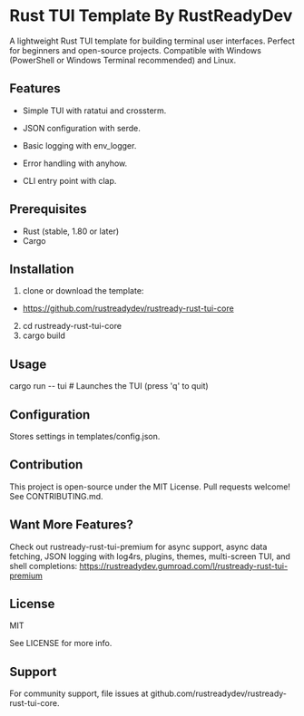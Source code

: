 # Rust TUI Template By RustReadyDev

A lightweight Rust TUI template for building terminal user interfaces. Perfect for beginners and open-source projects. Compatible with Windows (PowerShell or Windows Terminal recommended) and Linux.


## Features
- Simple TUI with ratatui and crossterm.

- JSON configuration with serde.

- Basic logging with env_logger.

- Error handling with anyhow.

- CLI entry point with clap.


## Prerequisites
- Rust (stable, 1.80 or later) 
- Cargo

## Installation
1.  clone or download the template:
- https://github.com/rustreadydev/rustready-rust-tui-core
2. cd rustready-rust-tui-core
3. cargo build

## Usage

cargo run -- tui  # Launches the TUI (press 'q' to quit)


## Configuration

Stores settings in templates/config.json.


## Contribution

This project is open-source under the MIT License. 
Pull requests welcome! See CONTRIBUTING.md.

## Want More Features?

Check out rustready-rust-tui-premium for async support, async data fetching, JSON logging with log4rs, plugins, themes, multi-screen TUI, and shell completions: 
https://rustreadydev.gumroad.com/l/rustready-rust-tui-premium

## License 

MIT 

See LICENSE for more info. 


## Support 

For community support, file issues at github.com/rustreadydev/rustready-rust-tui-core.

